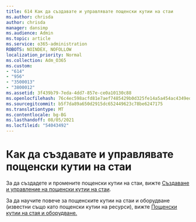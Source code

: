 ```yaml
---
title: 614 Как да създавате и управлявате пощенски кутии на стаи
ms.author: chrisda
author: chrisda
manager: dansimp
ms.audience: Admin
ms.topic: article
ms.service: o365-administration
ROBOTS: NOINDEX, NOFOLLOW
localization_priority: Normal
ms.collection: Adm_O365
ms.custom:
- "614"
- "956"
- "3500013"
- "3800012"
ms.assetid: 3f439b79-7eda-4dd7-857e-ce0a10130c88
ms.openlocfilehash: 76c4ec598acfd81e7aef7485429b0d325fe14a5a454ac4349ed3c8f90f930a89
ms.sourcegitcommit: b5f7da89a650d2915dc652449623c78be6247175
ms.translationtype: MT
ms.contentlocale: bg-BG
ms.lasthandoff: 08/05/2021
ms.locfileid: "54043492"
---
```

# <a name="how-to-create-and-manage-room-mailboxes"></a>Как да създавате и управлявате пощенски кутии на стаи

За да създадете и промените пощенски кутии на стаи, вижте [Създаване и управление на пощенски кутии на стаи](https://technet.microsoft.com/library/jj215781.aspx).

За да научите повече за пощенските кутии на стаи и оборудване (известни също като пощенски кутии на ресурси), вижте [Пощенски кутии на стая и оборудване.](https://docs.microsoft.com/microsoft-365/admin/manage/room-and-equipment-mailboxes)

